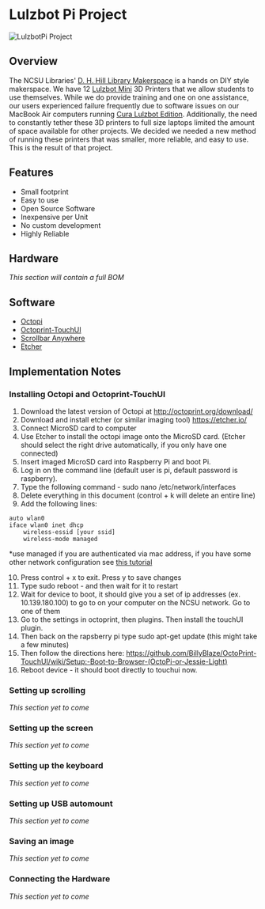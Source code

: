 # Lulzbot Pi Project
![LulzbotPi Project](https://i.imgur.com/x3jztbd.jpg)

## Overview

The NCSU Libraries' [D. H. Hill Library Makerspace](https://www.lib.ncsu.edu/do/make-at-hill) is a hands on DIY style makerspace. We have 12 [Lulzbot Mini](https://www.lulzbot.com/store/printers/lulzbot-mini) 3D Printers that we allow students to use themselves. While we do provide training and one on one assistance, our users experienced failure frequently due to software issues on our MacBook Air computers running [Cura Lulzbot Edition](https://www.lulzbot.com/cura). Additionally, the need to constantly tether these 3D printers to full size laptops limited the amount of space available for other projects. We decided we needed a new method of running these printers that was smaller, more reliable, and easy to use. This is the result of that project.

## Features

- Small footprint
- Easy to use
- Open Source Software
- Inexpensive per Unit
- No custom development
- Highly Reliable

## Hardware

*This section will contain a full BOM*

## Software

- [Octopi](https://octopi.octoprint.org/)
- [Octoprint-TouchUI](https://github.com/BillyBlaze/OctoPrint-TouchUI)
- [Scrollbar Anywhere](https://chrome.google.com/webstore/detail/scrollbar-anywhere/namcaplenodjnggbfkbopdbfngponici?hl=en)
- [Etcher](etcher.io)

## Implementation Notes

### Installing Octopi and Octoprint-TouchUI
1. Download the latest version of Octopi at http://octoprint.org/download/
2. Download and install etcher (or similar imaging tool) https://etcher.io/
3. Connect MicroSD card to computer
4. Use Etcher to install the octopi image onto the MicroSD card. (Etcher should select the right drive automatically, if you only have one connected)
5. Insert imaged MicroSD card into Raspberry Pi and boot Pi.
6. Log in on the command line (default user is pi, default password is raspberry).
7. Type the following command - sudo nano /etc/network/interfaces
8. Delete everything in this document (control + k will delete an entire line)
9. Add the following lines:
```
auto wlan0
iface wlan0 inet dhcp
	wireless-essid [your ssid]
	wireless-mode managed
```
 *use managed if you are authenticated via mac address, if you have some other network configuration see [this tutorial](http://weworkweplay.com/play/automatically-connect-a-raspberry-pi-to-a-wifi-network/)
 
10. Press control + x to exit. Press y to save changes
11. Type sudo reboot - and then wait for it to restart
12. Wait for device to boot, it should give you a set of ip addresses (ex. 10.139.180.100) to go to on your computer on the NCSU network. Go to one of them
13. Go to the settings in octoprint, then plugins. Then install the touchUI plugin.
14. Then back on the rapsberry pi type sudo apt-get update (this might take a few minutes)
15. Then follow the directions here: https://github.com/BillyBlaze/OctoPrint-TouchUI/wiki/Setup:-Boot-to-Browser-(OctoPi-or-Jessie-Light)
16. Reboot device - it should boot directly to touchui now.

### Setting up scrolling
*This section yet to come*

### Setting up the screen
*This section yet to come*

### Setting up the keyboard
*This section yet to come*

### Setting up USB automount
*This section yet to come*

### Saving an image
*This section yet to come*

### Connecting the Hardware
*This section yet to come*
